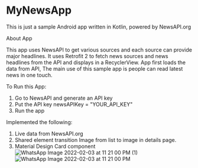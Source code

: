 # MyNewsApp

This is just a sample Android app written in Kotlin, powered by NewsAPI.org

About App

This app uses NewsAPI to get various sources and each source can provide major headlines. 
It uses Retrofit 2 to fetch news sources and news headlines from the API and displays in a RecyclerView.
App first loads the data from API, The main use of this sample app is people can read latest news in one touch.

To Run this App:

1. Go to NewsAPI and generate an API key 
2. Put the API key newsAPIKey = "YOUR_API_KEY"
3. Run the app

Implemented the following:

1. Live data from NewsAPI.org
2. Shared element transition Image from list to image in details page.
3. Material Design Card component
![WhatsApp Image 2022-02-03 at 11 21 00 PM (1)](https://user-images.githubusercontent.com/51772407/152400784-6d6da0ed-4f9f-4b13-9b7d-eb96b76ce923.jpeg)
![WhatsApp Image 2022-02-03 at 11 21 00 PM](https://user-images.githubusercontent.com/51772407/152400800-37aee324-2d91-4a35-8d33-3af1c80a775b.jpeg)

